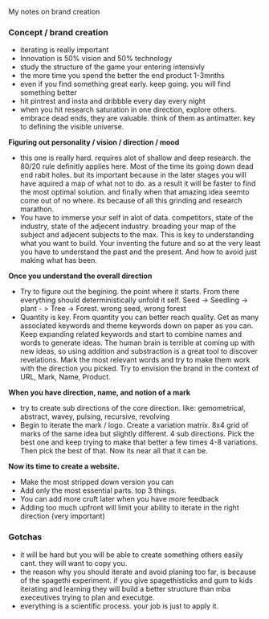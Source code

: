 My notes on brand creation<!--more-->

### Concept / brand creation
- iterating is really important
- Innovation is 50% vision and 50% technology
- study the structure of the game your entering intensivly
- the more time you spend the better the end product 1-3mnths
- even if you find something great early. keep going. you will find something better
- hit pintrest and insta and dribbble every day every night
- when you hit research saturation in one direction, explore others. embrace dead ends, they are valuable. think of them as antimatter. key to defining the visible universe.

**Figuring out personality / vision / direction / mood**
- this one is really hard. requires alot of shallow and deep research. the 80/20 rule definitly applies here. Most of the time its going down dead end rabit holes. but its important because in the later stages you will have aquired a map of what not to do. as a result it will be faster to find the most optimal solution. and finally when that amazing idea seemto come out of no where. its because of all this grinding and research marathon.
- You have to immerse your self in alot of data. competitors, state of the industry, state of the adjecent industry. broading your map of the subject and adjecent subjects to the max. This is key to understanding what you want to build. Your inventing the future and so at the very least you have to understand the past and the present. And how to avoid just making what has been.

**Once you understand the overall direction**
- Try to figure out the begining. the point where it starts. From there everything should deterministically unfold it self. Seed -> Seedling -> plant - > Tree -> Forest. wrong seed, wrong forest
- Quantity is key. From quantity you can better reach quality. Get as many associated keywords and theme keywords down on paper as you can. Keep expanding related keywords and start to combine names and words to generate ideas. The human brain is terrible at coming up with new ideas, so using addition and substraction is a great tool to discover revelations. Mark the most relevant words and try to make them work with the direction you picked. Try to envision the brand in the context of URL, Mark, Name, Product.

**When you have direction, name, and notion of a mark**
- try to create sub directions of the core direction. like: gemometrical, abstract, wavey, pulsing, recursive, revolving
- Begin to iterate the mark / logo. Create a variation matrix. 8x4 grid of marks of the same idea but slightly different. 4 sub directions. Pick the best one and keep trying to make that better a few times 4-8 variations. Then pick the best of that. Now its near all that it can be.

**Now its time to create a website.**
- Make the most stripped down version you can
- Add only the most essential parts. top 3 things.
- You can add more cruft later when you have more feedback
- Adding too much upfront will limit your ability to iterate in the right direction (very important)

### Gotchas
- it will be hard but you will be able to create something others easily cant. they will want to copy you.
- the reason why you should iterate and avoid planing too far, is because of the spagethi experiment. if you give spagethisticks and gum to kids iterating and learning they will build a better structure than mba execeutives trying to plan and executge.
- everything is a scientific process. your job is just to apply it.
